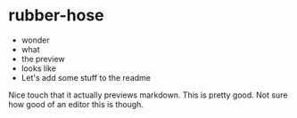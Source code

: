 rubber-hose
===========

* wonder
* what 
* the preview
* looks like
* Let's add some stuff to the readme

Nice touch that it actually previews markdown. This is pretty good. Not sure how good of an editor this is though.
